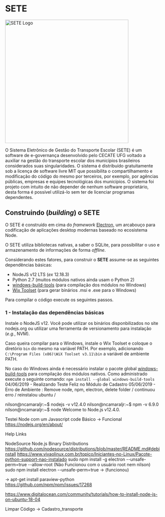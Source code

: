 # SETE
<img src="https://files.cercomp.ufg.br/weby/up/767/o/setepretoPrancheta_1_4x.png" 
     alt="SETE Logo"
     width="400">

O Sistema Eletrônico de Gestão do Transporte Escolar (SETE) é um software de e-governança desenvolvido pelo CECATE UFG voltado a auxiliar na gestão do transporte escolar dos municípios brasileiros considerados suas singularidades. O sistema é distribuído gratuitamente sob a licença de software livre MIT que possibilita o compartilhamento e modificação do código do mesmo por terceiros, por exemplo, por agências públicas, empresas e equipes tecnológicas dos municípios. O sistema foi projeto com intuito de não depender de nenhum software proprietário, desta forma é possível utilizá-lo sem ter de licenciar programas dependentes.


## Construindo (*building*) o SETE

O SETE é construído em cima do *framework*  [Electron](https://github.com/electron/electron), um arcabouço para codificação de aplicações desktop modernas baseado no ecosistema Node. 

O SETE utiliza bibliotecas nativas, a saber o SQLite, para possibilitar o uso e armazenamento de informações de forma *offline*. 

Considerando estes fatores, para construir o **SETE** assume-se as seguintes dependências básicas:
* NodeJS v12 LTS (*ex* 12.18.3)
* Python 2.7 (muitos módulos nativos ainda usam o Python 2)
* [windows-build-tools](https://github.com/felixrieseberg/windows-build-tools) (para compilação dos módulos no Windows)
* [Wix Toolset](https://wixtoolset.org) (para gerar binários .msi e .exe para o Windows)

Para compilar o código execute os seguintes passos.

### 1 - Instalação das dependências básicas
Instale o NodeJS v12. Você pode utilizar os binários disponbilizados no site nodejs.org ou utilizar uma ferramenta de versionamento para instalação (_e.g._, NVM).

Caso queira compilar para o Windows, instale o Wix Toolset e coloque o diretório `bin` do mesmo na variável PATH. Por exemplo, adicionando `C:\Program Files (x86)\WiX Toolset v3.11\bin` a variável de ambiente PATH.

No caso do Windows ainda é necessário instalar o pacote global [windows-build-tools](https://github.com/felixrieseberg/windows-build-tools) para compilação dos módulos nativos. Como administrado execute o seguinte comando:
`npm install --global windows-build-tools`
04/06/2019 - Realizando Teste Feliz no Módulo de Cadastro
05/06/2019 - Erro de Ambiente : Remove node, npm, electron, delete folder / continuou erro / reinstalou ubuntu / 

nilson@ncamaraljr:~$ nodejs -v
v12.4.0
nilson@ncamaraljr:~$ npm -v
6.9.0
nilson@ncamaraljr:~$ node
Welcome to Node.js v12.4.0.

Testei Node com um Javascript code Básico -> Funcional
https://nodejs.org/en/about/





Help Links

NodeSource Node.js Binary Distributions
https://github.com/nodesource/distributions/blob/master/README.md#debinstall
https://www.vivaolinux.com.br/topico/Iniciantes-no-Linux/Pacote-python-support-nao-instalado
sudo npm install -g electron --unsafe-perm=true --allow-root (Não Funcionou com o usuário root nem nilson)
sudo npm install electron --unsafe-perm=true -> (funcionou)

-> apt-get install paraview-python 
https://github.com/npm/npm/issues/17268

https://www.digitalocean.com/community/tutorials/how-to-install-node-js-on-ubuntu-18-04

Limpar Código -> Cadastro_transporte 

